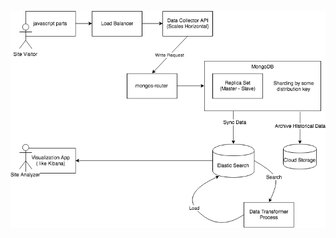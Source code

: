 ![GoogleAnalitics風システムの構成図](./SystemArchitechture_like_GoogleAnalytics.png "GoogleAnalitics風システムの構成図")
